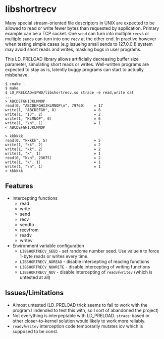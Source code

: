 # libshortrecv

Many special stream-oriented file descriptors in UNIX are expected to be allowed to read or write fewer bytes than requested by application.
Primary example can be a TCP socket. One `send` can turn into multiple `recv`s or multiple `send`s can turn into one `recv` at the other end.
In practive however when testing simple cases (e.g issueing small sends to 127.0.0.1) system may avoid short reads and writes, masking bugs in user programs.

This LD_PRELOAD library allows artificially decreasing buffer size parameter, simulating short reads or writes. Well-written programs are expected to stay as is, latently buggy programs can start to actually misbehave.


```
$ cmake .
$ make
$ LD_PRELOAD=$PWD/libshortrecv.so strace -e read,write cat
...
> ABCDEFGHIJKLMNOP
read(0, "ABCDEFGHIJKLMNOP\n", 79760)    = 17
write(1, "ABCDEFGH", 8)                 = 8
write(1, "IJ", 2)                       = 2
write(1, "KLMNOP", 6)                   = 6
write(1, "\n", 1)                       = 1
< ABCDEFGHIJKLMNOP

> kkkkkk
read(0, "kkkkk", 5)                     = 5
write(1, "kk", 2)                       = 2
write(1, "kk", 2)                       = 2
write(1, "k", 1)                        = 1
read(0, "k\n", 23675)                   = 2
write(1, "k", 1)                        = 1
write(1, "\n", 1)                       = 1
< kkkkkk
```


## Features

* Intercepting functions
    * read
    * write
    * send
    * recv
    * sendto
    * recvfrom
    * readv
    * writev
* Environment variable configuration
    * `LIBSHORTRECV_SEED` - set randome number seed. Use value `0` to force 1-byte reads or writes every time.
    * `LIBSHORTRECV_NOREAD` - disable intercepting of reading functions
    * `LIBSHORTRECV_NOWRITE` - disable intercepting of writing functions
    * `LIBSHORTRECV_NOV` - disable intercepting of `readv`/`writev` (which is untested at all)


## Issues/Limitations

* Almost untested (LD_PRELOAD trick seems to fail to work with the program I indended to test this with, so I sort of abandoned the project)
* Not everything is interpeptable with LD_PRELOAD. `strace`-based or other closer-to-kernel solution would likely to work more reliably.
* `readv`/`writev` interception code temporarily mutates iov which is supposed to be const.
